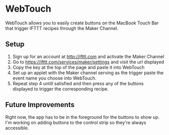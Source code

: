 # WebTouch

WebTouch allows you to easily create buttons on the MacBook Touch Bar that trigger IFTTT recipes through the Maker Channel. 

## Setup

1) Sign up for an account at http://ifttt.com and activate the Maker Channel<br>
2) Go to https://ifttt.com/services/maker/settings and visit the url displayed<br>
3) Copy the key at the top of the page and paste it into WebTouch<br>
4) Set up an applet with the Maker channel serving as the trigger paste the event name you choose into WebTouch.<br>
5) Repeat step 4 untill satisfied and then press any of the buttons displayed to trigger the corresponding recipe. 

## Future Improvements

Right now, the app has to be in the foreground for the buttons to show up. I'm working on adding buttons to the control strip so they're always accessible.

